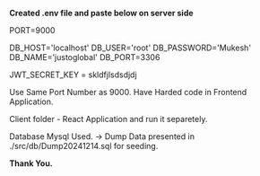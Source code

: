**Created .env file and paste below on server side**

PORT=9000

DB_HOST='localhost'
DB_USER='root'
DB_PASSWORD='Mukesh'
DB_NAME='justoglobal'
DB_PORT=3306

JWT_SECRET_KEY = skldfjlsdsdjdj

Use Same Port Number as 9000. Have Harded code in Frontend Application.

Client folder - React Application and run it separetely.

Database Mysql Used. -> Dump Data presented in ./src/db/Dump20241214.sql  for seeding.

**Thank You.**
